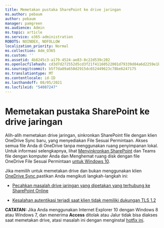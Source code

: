 ```yaml
---
title: Memetakan pustaka SharePoint ke drive jaringan
ms.author: pebaum
author: pebaum
manager: pamgreen
ms.audience: Admin
ms.topic: article
ms.service: o365-administration
ROBOTS: NOINDEX, NOFOLLOW
localization_priority: Normal
ms.collection: Adm_O365
ms.custom: ''
ms.assetid: 4b8245c3-a179-4524-ae83-0c22d539c202
ms.openlocfilehash: cd3d7d272552d5cd3f21f41160522001d79339d84a6d2259e1b1868deee66ef0
ms.sourcegitcommit: b5f7da89a650d2915dc652449623c78be6247175
ms.translationtype: MT
ms.contentlocale: id-ID
ms.lasthandoff: 08/05/2021
ms.locfileid: "54087247"
---
```

# <a name="map-a-sharepoint-library-to-a-network-drive"></a>Memetakan pustaka SharePoint ke drive jaringan

Alih-alih memetakan drive jaringan, sinkronkan SharePoint file dengan klien OneDrive Sync baru, yang menyediakan File Sesuai Permintaan. Akses semua file Anda di OneDrive tanpa menggunakan ruang penyimpanan lokal. Untuk informasi selengkapnya, lihat [Menyinkronkan SharePoint](https://support.microsoft.com/office/sync-sharepoint-and-teams-files-with-your-computer-6de9ede8-5b6e-4503-80b2-6190f3354a88) dan Teams file dengan komputer Anda dan Menghemat ruang disk dengan file OneDrive File Sesuai Permintaan [untuk Windows 10](https://support.microsoft.com/office/save-disk-space-with-onedrive-files-on-demand-for-windows-10-0e6860d3-d9f3-4971-b321-7092438fb38e).

Jika memilih untuk memetakan drive dan bukan menggunakan klien [OneDrive Sync,](https://support.microsoft.com/office/sync-sharepoint-and-teams-files-with-your-computer-6de9ede8-5b6e-4503-80b2-6190f3354a88)pastikan Anda mengikuti langkah-langkah ini:

- [Pecahkan masalah drive jaringan yang dipetakan yang terhubung ke SharePoint Online](/sharepoint/support/administration/troubleshoot-mapped-network-drives)

- [Kesalahan autentikasi terjadi saat klien tidak memiliki dukungan TLS 1.2](/sharepoint/troubleshoot/administration/authentication-errors-tls12-support#network-drive-mapped-to-a-sharepoint-library)  

**CATATAN:** Jika Anda menggunakan Internet Explorer 10 dengan Windows 8 atau Windows 7, dan menerima **Access** ditolak atau Jalur tidak bisa diakses saat memetakan drive, atasi masalah ini dengan menginstal [hotfix ini](https://support.microsoft.com/topic/error-when-you-open-a-sharepoint-document-library-in-windows-explorer-or-map-a-network-drive-to-the-library-after-you-install-internet-explorer-10-96e640ba-059f-9b09-bb91-2a0319ee8b1d). 